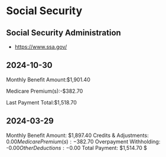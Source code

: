 # Social Security


## Social Security Administration

* https://www.ssa.gov/

## 2024-10-30

Monthly Benefit Amount:$1,901.40

Medicare Premium(s):-$382.70

Last Payment Total:$1,518.70

## 2024-03-29

Monthly Benefit Amount:
$1,897.40
Credits & Adjustments:
$0.00
Medicare Premium(s):
-$382.70
Overpayment Withholding:
-$0.00
Other Deductions:
-$0.00
Total Payment:
$1,514.70
$
